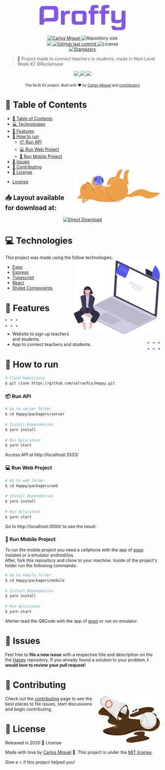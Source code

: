 <p align="center">
   <img src="https://github.com/solrachix/happy/blob/master/.github/logo.png?raw=true" alt="Happy" width="280" />
</p>

<p align="center">
   <a href="https://www.linkedin.com/in/carlos-miguel-380413197">
      <img alt="Carlos Miguel" src="https://img.shields.io/badge/-Carlos%20Miguel-5659EB?style=for-the-badge&logo=Linkedin&logoColor=white" />
   </a>
  <img alt="Repository size" src="https://img.shields.io/github/repo-size/solrachix/happy?style=for-the-badge&label=Repo%20Size:&labelColor=5659EB&color=5659EB" />
	<br />
  <a aria-label="Completed" href="https://nextlevelweek.com/episodios/omnistack/edicao/2">
    <img src="https://img.shields.io/badge/Happy-NLW%202.0-5659EB?style=for-the-badge&labelColor=5659EB&logo=data:image/png;base64,iVBORw0KGgoAAAANSUhEUgAAABAAAAAQCAMAAAAoLQ9TAAAALVBMVEVHcExxWsF0XMJzXMJxWcFsUsD///9jRrzY0u6Xh9Gsn9n39fyMecy0qd2bjNJWBT0WAAAABHRSTlMA2Do606wF2QAAAGlJREFUGJVdj1cWwCAIBLEsRU3uf9xobDH8+GZwUYi8i6ucJwrxKE+7D0G9Q4vlYqtmCSjndr4CgCgzlyFgfKfKCVO0LrPKjmiqMxGXkJwNnXskqWG+1oSM+BSwD8f29YLNjvx/OQrn+g99oQSoNmt3PgAAAABJRU5ErkJggg==" />
  </a>
  <a href="https://github.com/solrachix/happy/commits/master">
    <img alt="GitHub last commit" src="https://img.shields.io/github/last-commit/solrachix/happy?style=for-the-badge&label=last%20commit:&labelColor=5659EB&color=5659EB" />
  </a>
  <img alt="License" src="https://img.shields.io/badge/license-MIT-5659EB?style=for-the-badge&labelColor=5659EB&color=5659EB" />
  <br />
  <a href="https://github.com/solrachix/happy/stargazers">
    <img alt="Stargazers" src="https://img.shields.io/github/stars/solrachix/happy?color=5659EB&logo=github" />
  </a>
</p>

> :rocket: Project made to connect teachers to students, made in Next Level Week #2 @Rocketseat

<p align="center">
  <a href="https://github.com/solrachix/Happy/tree/master/packages/web">
    <img src="https://img.shields.io/badge/WEB-5659EB?logo=typescript&logoColor=47248F&label=Happy&labelColor=5659EB&style=for-the-badge" />
  </a>
  <a href="https://github.com/solrachix/Happy/tree/master/packages/server">
    <img src="https://img.shields.io/badge/BACKEND-F25040?logo=Node.js&logoColor=e52310&label=Happy&labelColor=F25040&style=for-the-badge" />
  </a>
  <a href="https://github.com/solrachix/Happy/tree/master/packages/mobile">
    <img src="https://img.shields.io/badge/MOBILE-494949?logo=react&logoColor=161616&label=Happy&labelColor=494949&style=for-the-badge" />
  </a>
</p>

<div align="center">
  <sub>The NLW #2 project. Built with ❤︎ by
    <a href="https://github.com/solrachix">Carlos Miguel</a> and
    <a href="https://github.com/solrachix/Happy/graphs/contributors">
      contributors
    </a>
  </sub>
</div>

# :pushpin: Table of Contents

- [:pushpin: Table of Contents](#pushpin-table-of-contents)
- [:computer: Technologies](#computer-technologies)
- [:rocket: Features](#rocket-features)
- [:construction_worker: How to run](#construction_worker-how-to-run)
    - [📦 Run API](#-run-api)
    - [💻 Run Web Project](#-run-web-project)
    - [📱 Run Mobile Project](#-run-mobile-project)
- [:bug: Issues](#bug-issues)
- [:tada: Contributing](#tada-contributing)
- [:closed_book: License](#closed_book-license)
	<img src="https://github.com/solrachix/Happy/blob/master/.github/adornment-1.png?raw=true"
	width="280px"
	height="120px"
	align="right" />
* [License](#closed_book-license)

<h2 align="left"> 📥 Layout available for download at: </h2>
<p align="center">
    <a title="Download .fig Mobile" href="https://github.com/solrachix/Happy/raw/master/.github/Prototyping.fig">
        <img alt="Direct Download" src="https://img.shields.io/badge/Download Prototyping-black?style=flat-square&logo=figma&logoColor=ff8f7c&color=F25040" width="215px"/>
    </a>
</p>

# :computer: Technologies
This project was made using the follow technologies:
 <img
	src="https://github.com/solrachix/Happy/blob/master/.github/adornment-2.png?raw=true"
	width="280px"
	height="240px"
	align="right"
/>
* [Expo](https://expo.io/)
* [Express](https://expressjs.com/)
* [Typescript](https://www.typescriptlang.org/)
* [React](https://reactjs.org/)
* [Styled Components](https://styled-components.com/)


# :rocket: Features
 <img
	src="https://github.com/solrachix/Happy/blob/master/.github/bolinhas-3.png?raw=true"
	width="40px"
	height="26px"
	align="center"
/>
* Website to sign up teachers and students.
* App to connect teachers and students.
 <img
	src="https://github.com/solrachix/Happy/blob/master/.github/bolinhas-3.png?raw=true"
	width="40px"
	height="26px"
	align="right"
/>
# :construction_worker: How to run
```bash
# Clone Repository
$ git clone https://github.com/solrachix/Happy.git
```
### 📦 Run API

```bash
# Go to server folder
$ cd Happy/packagers/server

# Install Dependencies
$ yarn install

# Run Aplication
$ yarn start
```
Access API at http://localhost:3333/

### 💻 Run Web Project

```bash
# Go to web folder
$ cd Happy/packagers/web

# Install Dependencies
$ yarn install

# Run Aplication
$ yarn start
```
Go to http://localhost:3000/ to see the result.

### 📱 Run Mobile Project

To run the mobile project you need a cellphone with the app of [expo](https://play.google.com/store/apps/details?id=host.exp.exponent) instaled or a emulator android/ios.
<br />
After, fork this repository and clone to your machine. Inside of the project's folder run the following commands:

```bash
# Go to mobile folder
$ cd Happy/packagers/mobile

# Install Dependencies
$ yarn install

# Run Aplication
$ yarn start
```
Aferter read the QRCode with the app of [expo](https://play.google.com/store/apps/details?id=host.exp.exponent) or run on emulator.


# :bug: Issues

Feel free to **file a new issue** with a respective title and description on the the [Happy](https://github.com/sorachix/Happy/issues) repository. If you already found a solution to your problem, **i would love to review your pull request**!

# :tada: Contributing
<img
	src="https://github.com/solrachix/Happy/blob/master/.github/adornment-5.png?raw=true"
	width="200px"
	height="160px"
	align="right"
/>
Check out the [contributing](./CONTRIBUTING.md) page to see the best places to file issues, start discussions and begin contributing.

# :closed_book: License

Released in 2020 :closed_book: License

Made with love by [Carlos Miguel](https://github.com/solrachix) 🚀.
This project is under the [MIT license](./LICENSE).


Give a ⭐️ if this project helped you!
